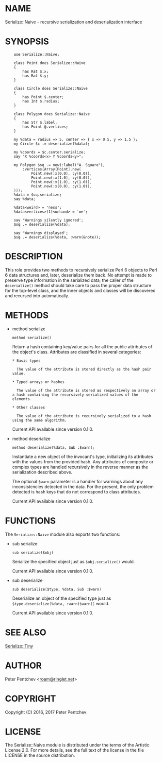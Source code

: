 NAME
====

Serialize::Naive - recursive serialization and deserialization interface

SYNOPSIS
========

        use Serialize::Naive;

        class Point does Serialize::Naive
        {
            has Rat $.x;
            has Rat $.y;
        }

        class Circle does Serialize::Naive
        {
            has Point $.center;
            has Int $.radius;
        }

        class Polygon does Serialize::Naive
        {
            has Str $.label;
            has Point @.vertices;
        }

        my %data = radius => 5, center => { x => 0.5, y => 1.5 };
        my Circle $c .= deserialize(%data);

        my %coords = $c.center.serialize;
        say "X %coords<x> Y %coords<y>";

        my Polygon $sq .= new(:label("A. Square"),
            :vertices(Array[Point].new(
                Point.new(:x(0.0), :y(0.0)),
                Point.new(:x(1.0), :y(0.0)),
                Point.new(:x(1.0), :y(1.0)),
                Point.new(:x(0.0), :y(1.0)),
        )));
        %data = $sq.serialize;
        say %data;

        %data<weird> = 'ness';
        %data<vertices>[1]<unhand> = 'me';

        say 'Warnings silently ignored';
        $sq .= deserialize(%data);

        say 'Warnings displayed';
        $sq .= deserialize(%data, :warn(&note));

DESCRIPTION
===========

This role provides two methods to recursively serialize Perl 6 objects to Perl 6 data structures and, later, deserialize them back. No attempt is made to preserve type information in the serialized data; the caller of the `deserialize()` method should take care to pass the proper data structure for the top-level class, and the inner objects and classes will be discovered and recursed into automatically.

METHODS
=======

  * method serialize

        method serialize()

    Return a hash containing key/value pairs for all the public attributes of the object's class. Attributes are classified in several categories:

        * Basic types

          The value of the attribute is stored directly as the hash pair value.

        * Typed arrays or hashes

          The value of the attribute is stored as respectively an array or a hash containing the recursively serialized values of the elements.

        * Other classes

          The value of the attribute is recursively serialized to a hash using the same algorithm.

    Current API available since version 0.1.0.

  * method deserialize

        method deserialize(%data, Sub :$warn);

    Instantiate a new object of the invocant's type, initializing its attributes with the values from the provided hash. Any attributes of composite or complex types are handled recursively in the reverse manner as the serialization described above.

    The optional `$warn` parameter is a handler for warnings about any inconsistencies detected in the data. For the present, the only problem detected is hash keys that do not correspond to class attributes.

    Current API available since version 0.1.0.

FUNCTIONS
=========

The `Serialize::Naive` module also exports two functions:

  * sub serialize

        sub serialize($obj)

    Serialize the specified object just as `$obj.serialize()` would.

    Current API available since version 0.1.0.

  * sub deserialize

        sub deserialize($type, %data, Sub :$warn)

    Deserialize an object of the specified type just as `$type.deserialize(%data, :warn($warn))` would.

    Current API available since version 0.1.0.

SEE ALSO
========

[Serialize::Tiny](https://modules.perl6.org/dist/Serialize::Tiny)

AUTHOR
======

Peter Pentchev <[roam@ringlet.net](mailto:roam@ringlet.net)>

COPYRIGHT
=========

Copyright (C) 2016, 2017 Peter Pentchev

LICENSE
=======

The Serialize::Naive module is distributed under the terms of the Artistic License 2.0. For more details, see the full text of the license in the file LICENSE in the source distribution.
